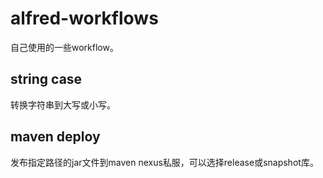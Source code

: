 # alfred-workflows
自己使用的一些workflow。
## string case
转换字符串到大写或小写。
## maven deploy
发布指定路径的jar文件到maven nexus私服，可以选择release或snapshot库。
